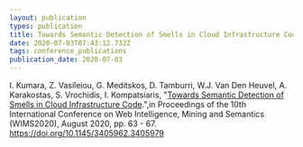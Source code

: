 ```yaml
---
layout: publication
types: publication
title: Towards Semantic Detection of Smells in Cloud Infrastructure Code
date: 2020-07-03T07:43:12.732Z
tags: conference_publications
publication_date: 2020-07-03
---
```

I. Kumara, Z. Vasileiou, G. Meditskos, D. Tamburri, W.J. Van Den Heuvel, A. Karakostas, S. Vrochidis, I. Kompatsiaris, "[Towards Semantic Detection of Smells in Cloud Infrastructure Code](https://www.researchgate.net/publication/342733901_Towards_Semantic_Detection_of_Smells_in_Cloud_Infrastructure_Code).",in Proceedings of the 10th International Conference on Web Intelligence, Mining and Semantics (WIMS2020), August 2020, pp. 63 - 67. <https://doi.org/10.1145/3405962.3405979>